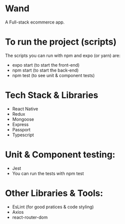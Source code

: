 # Wand

A Full-stack ecommerce app.

# To run the project (scripts)

The scripts you can run with npm and expo (or yarn) are:

 - expo start (to start the front-end)
 - npm start (to start the back-end)
 - npm test (to see unit & component tests)


# Tech Stack & Libraries
- React Native
- Redux
- Mongoose
- Express
- Passport
- Typescript

# Unit & Component testing:
 - Jest 
 - You can run the tests with npm test

# Other Libraries & Tools:
- EsLint (for good pratices & code styling)
- Axios
- react-router-dom



